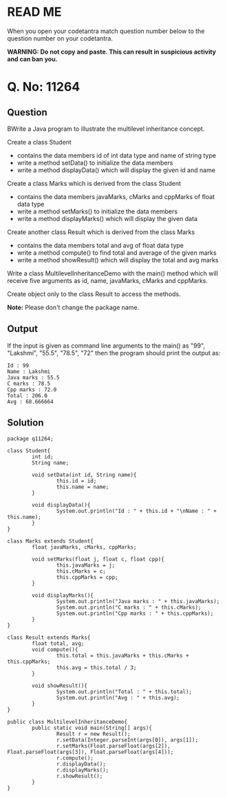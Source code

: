 ﻿# READ ME
When you open your codetantra match question number below to the question number on your codetantra.

**WARNING: Do not copy and paste. This can result in suspicious activity and can ban you.**


# Q. No: 11264

## Question

BWrite a Java program to illustrate the multilevel inheritance concept.

Create a class Student

  - contains the data members id of int data type and name of string type
  - write a method setData() to initialize the data members
  - write a method displayData() which will display the given id and name

Create a class Marks which is derived from the class Student

  - contains the data members javaMarks, cMarks and cppMarks of float data type
  - write a method setMarks() to initialize the data members
  - write a method displayMarks() which will display the given data

Create another class Result which is derived from the class Marks

  - contains the data members total and avg of float data type
  - write a method compute() to find total and average of the given marks
  - write a method showResult() which will display the total and avg marks

Write a class MultilevelInheritanceDemo with the main() method which will receive five arguments as id, name, javaMarks, cMarks and cppMarks.

Create object only to the class Result to access the methods.
  
**Note:** Please don't change the package name.

## Output
If the input is given as command line arguments to the main() as "99", "Lakshmi", "55.5", "78.5", "72" then the program should print the output as:
```
Id : 99
Name : Lakshmi
Java marks : 55.5
C marks : 78.5
Cpp marks : 72.0
Total : 206.0
Avg : 68.666664
```

## Solution
```
package q11264;

class Student{
        int id;
        String name;

        void setData(int id, String name){
                this.id = id;
                this.name = name;
        }

        void displayData(){
                System.out.println("Id : " + this.id + "\nName : " + this.name);
        }
}

class Marks extends Student{
        float javaMarks, cMarks, cppMarks;

        void setMarks(float j, float c, float cpp){
                this.javaMarks = j;
                this.cMarks = c;
                this.cppMarks = cpp;
        }

        void displayMarks(){
                System.out.println("Java marks : " + this.javaMarks);
                System.out.println("C marks : " + this.cMarks);
                System.out.println("Cpp marks : " + this.cppMarks);
        }
}

class Result extends Marks{
        float total, avg;
        void compute(){
                this.total = this.javaMarks + this.cMarks + this.cppMarks;
                this.avg = this.total / 3;
        }

        void showResult(){
                System.out.println("Total : " + this.total);
                System.out.println("Avg : " + this.avg);
        }
}

public class MultilevelInheritanceDemo{
        public static void main(String[] args){
                Result r = new Result();
                r.setData(Integer.parseInt(args[0]), args[1]);
                r.setMarks(Float.parseFloat(args[2]), Float.parseFloat(args[3]), Float.parseFloat(args[4]));
                r.compute();
                r.displayData();
                r.displayMarks();
                r.showResult();
        }
}
```

